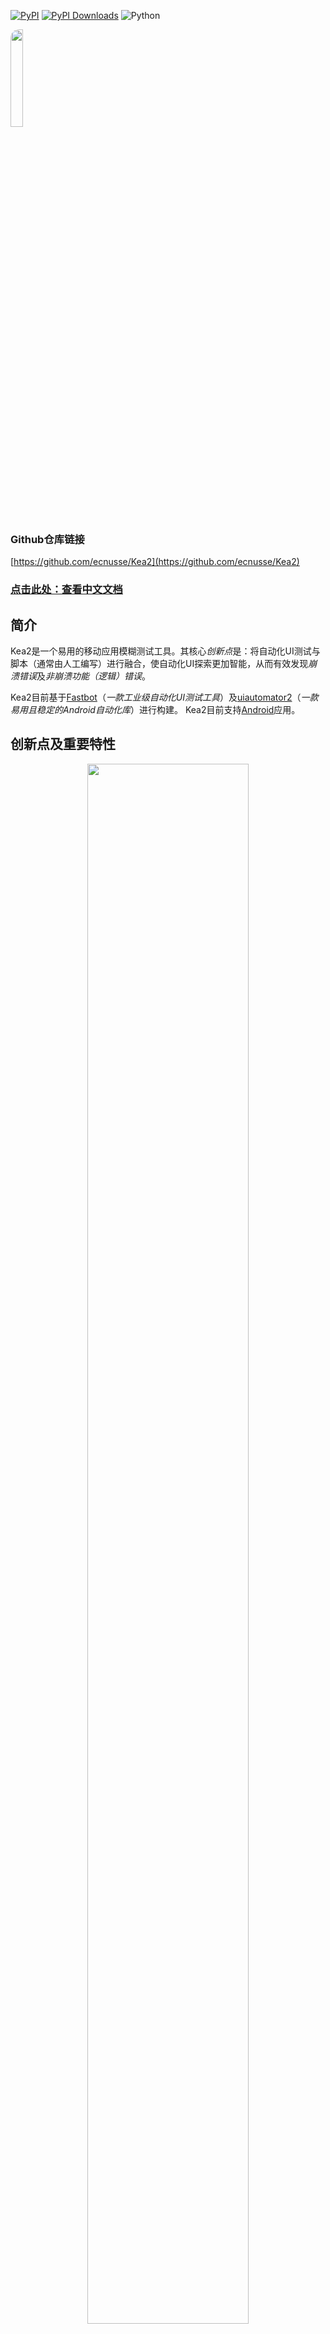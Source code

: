 [![PyPI](https://img.shields.io/pypi/v/kea2-python.svg)](https://pypi.python.org/pypi/kea2-python)
[![PyPI Downloads](https://static.pepy.tech/badge/kea2-python)](https://pepy.tech/projects/kea2-python)
![Python](https://img.shields.io/badge/python-3.8%2B-blue)


<div>
    <img src="https://github.com/user-attachments/assets/aa5839fc-4542-46f6-918b-c9f891356c84" style="border-radius: 14px; width: 20%; height: 20%;"/> 
</div>

### Github仓库链接
[https://github.com/ecnusse/Kea2](https://github.com/ecnusse/Kea2)

### [点击此处：查看中文文档](README_cn.md)

## 简介

Kea2是一个易用的移动应用模糊测试工具。其核心*创新点*是：将自动化UI测试与脚本（通常由人工编写）进行融合，使自动化UI探索更加智能，从而有效发现*崩溃错误*及*非崩溃功能（逻辑）错误*。

Kea2目前基于[Fastbot](https://github.com/bytedance/Fastbot_Android)（*一款工业级自动化UI测试工具*）及[uiautomator2](https://github.com/openatx/uiautomator2)（*一款易用且稳定的Android自动化库*）进行构建。  Kea2目前支持[Android](https://en.wikipedia.org/wiki/Android_(operating_system))应用。

## 创新点及重要特性

<div align="center">
    <div style="max-width:80%; max-height:80%">
    <img src="docs/images/intro.png" style="border-radius: 14px; width: 80%; height: 80%;"/> 
    </div>
</div>

- **特性 1**（查找稳定性问题）：集成了[Fastbot](https://github.com/bytedance/Fastbot_Android)的全部能力，用于压力测试和查找*稳定性问题*（即*崩溃错误*）；

- **特性 2**（自定义测试场景\事件序列\黑白名单\黑白控件[^1]）：运行Fastbot时可自定义测试场景（例如测试特定的App功能、执行特定的事件序列、进入指定UI页面、达到特定App状态、将指定Activity/UI控件/UI区域加入黑名单），并且在*python*脚本语言和[uiautomator2](https://github.com/openatx/uiautomator2)驱动的支持下，这些自定义功能具有高度可用性和灵活性；

- **特性 3**（支持断言机制[^2]）：在运行Fastbot时支持自动断言，来源于[Kea](https://github.com/ecnusse/Kea)的[基于性质的测试](https://en.wikipedia.org/wiki/Software_testing#Property_testing)理念，用于发现*逻辑错误*（即*非崩溃功能性错误*）。

对于**特性 2 和 3**，Kea2允许你专注于需要测试的App功能，而无需担心如何到达这些功能，只需让Fastbot帮你完成这些工作。这样你的脚本通常会编写得简短、稳健且容易维护，对应的App功能也能够得到更充分的压力测试！

**Kea2三大特性的能力对比**

|  | **特性 1** | **特性 2** | **特性 3** |
| --- | --- | --- | ---- |
| **发现崩溃错误** | :+1: | :+1: | :+1: |
| **发现深层状态中的崩溃错误** |  | :+1: | :+1: |
| **发现非崩溃功能（逻辑）错误** |  |  | :+1: |



## 设计与展望
Kea2当前工作流程：
- 使用[unittest](https://docs.python.org/3/library/unittest.html)作为测试框架，用于管理脚本；
- 使用[uiautomator2](https://github.com/openatx/uiautomator2)作为UI测试驱动；
- 使用[Fastbot](https://github.com/bytedance/Fastbot_Android)作为后端自动化UI测试工具。

未来，Kea2计划支持：
- [pytest](https://docs.pytest.org/en/stable/)，另一款流行的python测试框架；
- [Appium](https://github.com/appium/appium)、[Hypium](https://developer.huawei.com/consumer/cn/doc/harmonyos-guides/hypium-python-guidelines)（针对HarmonyOS/Open Harmony）；
- 其他任何自动化UI测试工具（不限于Fastbot）


## 安装

运行环境：
- 支持Windows、MacOS和Linux
- python 3.8+，Android 5.0+（已安装Android SDK）
- **关闭VPN**（特性 2 与 3 需要）

通过 `pip` 安装Kea2：
```bash
python3 -m pip install kea2-python
```

通过运行以下命令查看Kea2的选项：
```bash
kea2 -h
```

## 快速测试

Kea2连接并运行于Android设备。建议先做快速测试以确保Kea2与你的设备兼容。

1. 连接一台真实Android设备或Android模拟器（只需一台），并运行 `adb devices` 确保设备已被识别。

2. 运行 `quicktest.py` ，测试示例应用 `omninotes`（在Kea2仓库中以 `omninotes.apk` 发布）。`quicktest.py`脚本会自动安装并短时间测试此示例应用。

在你偏好的工作目录初始化Kea2：
```python
kea2 init
```

> 如是首次运行Kea2，此步骤是必需的。

运行快速测试：
```python
python3 quicktest.py
```

若能看到应用 `omninotes` 成功运行并被测试，说明Kea2正常工作！  
否则请协助[提交错误报告](https://github.com/ecnusse/Kea2/issues)，并附上错误信息。谢谢！


## 特性 1（运行基础版Fastbot：查找稳定性错误）

利用Fastbot的全部能力对你的App进行压力测试，查找*稳定性错误*（即*崩溃错误*）；

```bash
kea2 run -s "emulator-5554" -p it.feio.android.omninotes.alpha --agent native --running-minutes 10 --throttle 200
```

如需了解各选项含义，请参见我们的[手册](docs/manual_en.md#launching-kea2)。

> 使用方式与原始Fastbot的[shell命令](https://github.com/bytedance/Fastbot_Android?tab=readme-ov-file#run-fastbot-with-shell-command)相似。

查看更多选项请使用：
```bash
kea2 run -h
```

## 特性 2（运行增强版Fastbot：自定义测试场景\事件序列\黑白控件）

在运行Fastbot等自动化UI测试工具测试你的App时，你可能会发现某些特定UI页面或功能难以到达或被覆盖，原因是Fastbot对你的App缺乏了解。令人欣慰的是，脚本测试擅长解决此类问题。特性 2 中，Kea2支持编写小脚本来指导Fastbot探索我们期望的任意页面，也能使用类似的小脚本在测试过程中屏蔽特定控件。

在Kea2中，一个脚本包含两部分：
-  **前置条件(precondition)：** 指定何时执行脚本。
- **交互场景：** 脚本中各个测试方法指定的交互逻辑，用以到达预期位置。

### 简单示例

假设`Privacy`是一个在自动化UI测试中难以到达的页面，而Kea2可以轻松指导Fastbot进入此页面。

```python
    @prob(0.5)
    # precondition: 当处于页面 `Home`
    @precondition(lambda self: 
        self.d(text="Home").exists
    )
    def test_goToPrivacy(self):
        """
        通过打开`Drawer`，点击`Settings`选项，再点击`Privacy`来引导Fastbot进入`Privacy`页面。
        """
        self.d(description="Drawer").click()
        self.d(text="Settings").click()
        self.d(text="Privacy").click()
```

- 通过装饰器`@precondition`指定前置条件——当处于`Home`页面。  
此处`Home`页面是`Privacy`页面的入口，且Fastbot能轻松到达`Home`页面。脚本将在处于`Home`页面时被激活，这是借助于唯一控件`Home`是否存在来检测的。  
- 在脚本的测试方法`test_goToPrivacy`中，指定交互逻辑（打开`Drawer`，点击`Settings`，点击`Privacy`）来引导Fastbot进入`Privacy`页面。  
- 使用装饰器`@prob`指定概率（本例中为50%），当处于`Home`页面时有50%的概率进行引导，从而允许Fastbot仍有机会探索其它页面。

你可以在脚本文件`quicktest.py`中找到完整示例，使用命令 `kea2 run` 在Fastbot上执行此脚本：

```bash
# 启动Kea2并加载单个脚本 quicktest.py。
kea2 run -s "emulator-5554" -p it.feio.android.omninotes.alpha --agent u2 --running-minutes 10 --throttle 200 --driver-name d unittest discover -p quicktest.py
```

## 特性 3（运行增强版Fastbot：加入自动断言）

Kea2支持在运行Fastbot时自动断言，用以发现*逻辑错误*（即*非崩溃错误*）。为此，你可以在脚本中添加断言。断言失败时，即发现了可能的功能性错误。

特性 3 的脚本包含三部分：

- **前置条件(precondition)：** 何时执行脚本。
- **交互场景：** 脚本测试方法中的交互逻辑。
- **断言(Assertion)：** 预期的App行为。

### 示例

在一个社交应用中，消息发送是常见功能。在消息发送页面，当输入框不为空（即有输入内容）时，`send`按钮应始终出现。

<div align="center">
    <img src="docs/images/socialAppBug.png" style="border-radius: 14px; width:30%; height:40%;"/>
</div>

<div align="center">
    预期行为（上图）和错误行为（下图）。
</div>
​    

针对上述一直应保持的性质，可编写以下脚本验证功能正确性：当消息发送页有`input_box`控件时，输入任意非空字符串后，断言`send_button`控件应始终存在。


```python
    @precondition(
        lambda self: self.d(description="input_box").exists
    )
    def test_input_box(self):
        from hypothesis.strategies import text, ascii_letters
        random_str = text(alphabet=ascii_letters).example()
        self.d(description="input_box").set_text(random_str)
        assert self.d(description="send_button").exists

        # 我们甚至可以做更多断言，例如，
        #       输入字符串应出现在消息发送页面上
        assert self.d(text=random_str).exists
```
> 这里使用了[hypothesis](https://github.com/HypothesisWorks/hypothesis)生成随机文本。

你可以用类似特性 2 的命令行运行此示例。

## 文档（更多文档）

你可以查阅[用户手册](docs/manual_en.md)，包含：
- Kea2在微信上的使用示例（中文）；
- 如何定义Kea2脚本和使用装饰器（如`@precondition`、`@prob`、`@max_tries`）；
- 如何运行Kea2及命令行选项；
- 如何发现并理解Kea2的测试结果；
- 如何在模糊测试过程中将特定Activity、UI控件和UI区域加入[白名单或黑名单](docs/blacklisting.md)

## Kea2使用的开源项目

- [Fastbot](https://github.com/bytedance/Fastbot_Android)
- [uiautomator2](https://github.com/openatx/uiautomator2)
- [hypothesis](https://github.com/HypothesisWorks/hypothesis)

## Kea2相关论文

> General and Practical Property-based Testing for Android Apps. ASE 2024. [pdf](https://dl.acm.org/doi/10.1145/3691620.3694986)

> An Empirical Study of Functional Bugs in Android Apps. ISSTA 2023. [pdf](https://dl.acm.org/doi/10.1145/3597926.3598138)

> Fastbot2: Reusable Automated Model-based GUI Testing for Android Enhanced by Reinforcement Learning. ASE 2022. [pdf](https://dl.acm.org/doi/10.1145/3551349.3559505)

> Guided, Stochastic Model-Based GUI Testing of Android Apps. ESEC/FSE 2017.  [pdf](https://dl.acm.org/doi/10.1145/3106237.3106298)

### 维护者/贡献者

Kea2由[ecnusse](https://github.com/ecnusse)团队积极开发与维护：

- [Xixian Liang](https://xixianliang.github.io/resume/) ([@XixianLiang][])
- Bo Ma ([@majuzi123][])
- Chen Peng ([@Drifterpc][])
- [Ting Su](https://tingsu.github.io/) ([@tingsu][])

[@XixianLiang]: https://github.com/XixianLiang
[@majuzi123]: https://github.com/majuzi123
[@Drifterpc]: https://github.com/Drifterpc
[@tingsu]: https://github.com/tingsu

[Zhendong Su](https://people.inf.ethz.ch/suz/), [Yiheng Xiong](https://xyiheng.github.io/), [Xiangchen Shen](https://xiangchenshen.github.io/), [Mengqian Xu](https://mengqianx.github.io/), [Haiying Sun](https://faculty.ecnu.edu.cn/_s43/shy/main.psp), [Jingling Sun](https://jinglingsun.github.io/), [Jue Wang](https://cv.juewang.info/)也积极参与并对项目贡献良多！

Kea2还获得京东等多位工业界专家的宝贵建议和经验分享，感谢字节跳动（[Zhao Zhang](https://github.com/zhangzhao4444)、Fastbot团队的Yuhui Su）、OPay（Tiesong Liu）、微信（Haochuan Lu，Yuetang Deng）、华为、小米等多方支持，致敬！

[^1]: 不少UI自动化测试工具提供了“自定义事件序列”能力（如[Fastbot](https://github.com/bytedance/Fastbot_Android/blob/main/handbook-cn.md#%E8%87%AA%E5%AE%9A%E4%B9%89%E4%BA%8B%E4%BB%B6%E5%BA%8F%E5%88%97) 和[AppCrawler](https://github.com/seveniruby/AppCrawler)），但在实际使用中存在不少问题，如自定义能力有限、使用不灵活等。此前不少Fastbot用户抱怨过其“自定义事件序列”在使用中的问题，如[#209](https://github.com/bytedance/Fastbot_Android/issues/209), [#225](https://github.com/bytedance/Fastbot_Android/issues/225), [#286](https://github.com/bytedance/Fastbot_Android/issues/286)等。

[^2]: 在UI自动化测试过程中支持自动断言是一个很重要的能力，但几乎没有测试工具提供这样的能力。我们注意到[AppCrawler](https://ceshiren.com/t/topic/15801/5)的开发者曾经希望提供一种断言机制，得到了用户的热切响应，不少用户从21年就开始催更，但始终未能实现。 